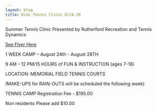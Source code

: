 ```yaml
---
layout: blog
title: Kids Tennis Clinic 8/24-28
---
```


Summer Tennis Clinic Presented by Rutherford Recreation and Tennis Dynamics

[See Flyer Here](https://storage.googleapis.com/static.rutherford-nj.com/recreation/Rutherford%20Summer%20Tennis%20Clinic%202020.pdf)


1 WEEK CAMP – August 24th - August 28TH

9 AM – 12 PM/15 HOURS of FUN & INSTRUCTION (ages 7-16)

LOCATION: MEMORIAL FIELD TENNIS COURTS

(MAKE-UPS for RAIN-OUTS will be scheduled the following week)

TENNIS CAMP Registration Fee - $195.00

Non residents Please add $10.00

